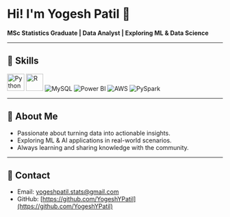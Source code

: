 # Hi! I'm Yogesh Patil 👋

**MSc Statistics Graduate | Data Analyst | Exploring ML & Data Science**

---

## 🔹 Skills

<img src="https://cdn.jsdelivr.net/gh/devicons/devicon/icons/python/python-original.svg" alt="Python" width="40" height="40"/>
<img src="https://cdn.jsdelivr.net/gh/devicons/devicon/icons/r/r-original.svg" alt="R" width="40" height="40"/>
<img src="https://img.shields.io/badge/MySQL-4479A1?style=for-the-badge&logo=mysql&logoColor=white" alt="MySQL"/>
<img src="https://img.shields.io/badge/PowerBI-F2C811?style=for-the-badge&logo=Power-BI&logoColor=black" alt="Power BI"/>
<img src="https://img.shields.io/badge/AWS-232F3E?style=for-the-badge&logo=Amazon-AWS&logoColor=white" alt="AWS"/>
<img src="https://img.shields.io/badge/PySpark-FF6F00?style=for-the-badge&logo=Apache-Spark&logoColor=white" alt="PySpark"/>

---

## 🔹 About Me
- Passionate about turning data into actionable insights.  
- Exploring ML & AI applications in real-world scenarios.  
- Always learning and sharing knowledge with the community.  

---

## 🔹 Contact
- Email: [yogeshpatil.stats@gmail.com](mailto:yogeshpatil.stats@gmail.com)  
- GitHub: [https://github.com/YogeshYPatil](https://github.com/YogeshYPatil)
